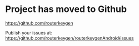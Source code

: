 # Project has moved to Github #

https://github.com/routerkeygen

Publish your issues at:
https://github.com/routerkeygen/routerkeygenAndroid/issues